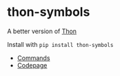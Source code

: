 # thon-symbols
A better version of [Thon](https://github.com/nayakrujul/thon)

Install with `pip install thon-symbols`

* [Commands](https://github.com/nayakrujul/thon-symbols/blob/main/Commands.txt)
* [Codepage](https://github.com/nayakrujul/thon-symbols/blob/main/Codepage.md)
